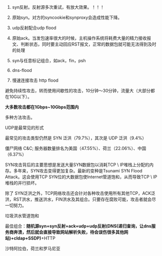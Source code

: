 1. syn反射。反射源多次重试，有放大效果。！！！
2. 原始syn。对方的syncookie和synproxy会造成性能下降。
3. udp反射配合udp flood
4. 原始ack。当发包速率很大的时候，主机操作系统将耗费大量的精力接收报文、判断状态，同时要主动回应RST报文，正常的数据包就可能无法得到及时的处理
5. syn与任意标记组合，如ack，fin，psh





6. dns-flood
7. 慢速连接攻击 http flood



避免持续性攻击，转而使用间歇性的攻击，10分钟～30分钟，流量大（大部分都在10G以下）。

**大多数攻击都在1Gbps~10Gbps范围内**

多种方法攻击。

UDP是最常见的形式

最常见的攻击类型仍然是 SYN 泛洪（79.7%），其次是 UDP 泛洪（9.4%）

僵尸网络 C&C; 服务器数量排名为美国（47.55%）、荷兰（22.06%）、中国（6.37%）



SYN攻击背后的主要思想是发送大量SYN数据包以消耗TCP \ IP堆栈上分配的内存。多年来，SYN攻击变得更加复杂。最新的变种是Tsunami SYN Flood Attack。这会使用TCP SYN位的大数据包使Internet管道饱和，从而导致TCP \ IP堆栈的并行损坏。

除了 SYN泛洪之外，TCP网络攻击还会针对各种攻击使用所有其他TCP，ACK泛洪，RST洪水，推送洪水，FIN洪水及其组合。只要存在腐败可能，攻击者就会尽一切努力。

垃圾洪水管道饱和

最佳组合：**随机源syn+syn反射+ack+udp+udp反射(DNS(递归查询，让dns服务商奔溃，然后就会直接导致网站解析失败，待会误伤很多其他网站)+cldap+SSDP)**+HTTP



沙特阿拉伯，荷兰和罗马尼亚